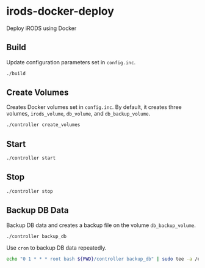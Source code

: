 # irods-docker-deploy
Deploy iRODS using Docker


## Build
Update configuration parameters set in `config.inc`.

```bash
./build
```

## Create Volumes
Creates Docker volumes set in `config.inc`.
By default, it creates three volumes, `irods_volume`, `db_volume`, and `db_backup_volume`.

```bash
./controller create_volumes
```

## Start

```bash
./controller start
```

## Stop

```bash
./controller stop
```

## Backup DB Data
Backup DB data and creates a backup file on the volume `db_backup_volume`.

```bash
./controller backup_db
```

Use `cron` to backup DB data repeatedly. 


```bash
echo "0 1 * * * root bash ${PWD}/controller backup_db" | sudo tee -a /etc/crontab > /dev/null
```

